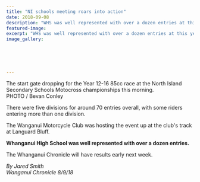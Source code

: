 ```yaml
---
title: "NI schools meeting roars into action"
date: 2018-09-08
description: "WHS was well represented with over a dozen entries at this years NISS's Motocross Champs..."
featured-image: 
excerpt: "WHS was well represented with over a dozen entries at this years NISS's Motocross champs in Wanganui."
image_gallery:
    
    
    
    
    
---
```


<p class="element element-paragraph">The start gate dropping for the Year 12-16 85cc race at the North Island Secondary Schools Motocross championships this morning.<br />PHOTO / Bevan Conley</p>
<p class="element element-paragraph">There were five divisions for around 70 entries overall, with some riders entering more than one division.</p>
<p class="element element-paragraph">The Wanganui Motorcycle Club was hosting the event up at the club's track at Languard Bluff.</p>
<p class="element element-paragraph"><strong>Whanganui High School was well represented with over a dozen entries.</strong></p>
<p class="element element-paragraph"><span>The Whanganui Chronicle will have results early next week.</span></p>
<p class="element element-paragraph"><em>By Jared Smith<br />Wanganui Chronicle 8/9/18</em></p>

